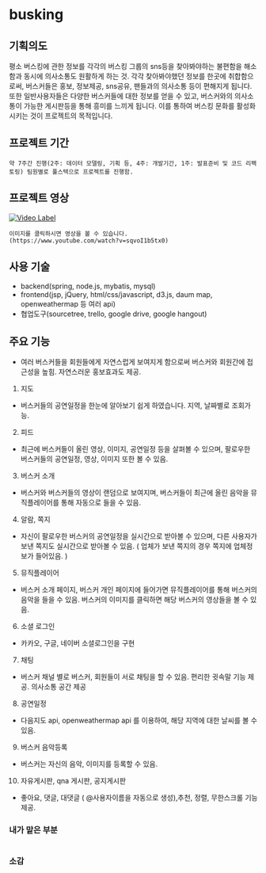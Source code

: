 # busking

## 기획의도 
평소 버스킹에 관한 정보를 각각의 버스킹 그룹의 sns등을 찾아봐야하는 불편함을 해소함과 동시에 의사소통도 원활하게 하는 것.
각각 찾아봐야했던 정보를 한곳에 취합함으로써, 버스커들은 홍보, 정보제공, sns공유, 팬들과의 의사소통 등이 편해지게 됩니다.
또한 일반사용자들은 다양한 버스커들에 대한 정보를 얻을 수 있고, 버스커와의 의사소통이 가능한 게시판등을 통해 흥미를 느끼게 됩니다.
이를 통하여 버스킹 문화를 활성화시키는 것이 프로젝트의 목적입니다.

## 프로젝트 기간
`약 7주간 진행(2주: 데이터 모델링, 기획 등, 4주: 개발기간, 1주: 발표준비 및 코드 리팩토링)
팀원별로 풀스텍으로 프로젝트를 진행함.`

## 프로젝트 영상
[![Video Label](https://img.youtube.com/vi/sqvoI1b5tx0/0.jpg)](https://www.youtube.com/watch?v=sqvoI1b5tx0)
```
이미지를 클릭하시면 영상을 볼 수 있습니다.
(https://www.youtube.com/watch?v=sqvoI1b5tx0)
```

## 사용 기술
- backend(spring, node.js, mybatis, mysql)
- frontend(jsp, jQuery, html/css/javascript, d3.js, daum map, openweathermap 등 여러 api)
- 협업도구(sourcetree, trello, google drive, google hangout)

## 주요 기능
- 여러 버스커들을 회원들에게 자연스럽게 보여지게 함으로써 버스커와 회원간에 접근성을 높힘. 자연스러운 홍보효과도 제공.

1. 지도
  - 버스커들의 공연일정을 한눈에 알아보기 쉽게 하였습니다. 지역, 날짜별로 조회가능.

2. 피드
  - 최근에 버스커들이 올린 영상, 이미지, 공연일정 등을 살펴볼 수 있으며, 팔로우한 버스커들의 공연일정, 영상, 이미지 또한 볼 수 있음.

3. 버스커 소개
  - 버스커와 버스커들의 영상이 랜덤으로 보여지며, 버스커들이 최근에 올린 음악을 뮤직플레이어를 통해 자동으로 들을 수 있음.

4. 알람, 쪽지
  - 자신이 팔로우한 버스커의 공연일정을 실시간으로 받아볼 수 있으며, 다른 사용자가 보낸 쪽지도 실시간으로 받아볼 수 있음. ( 업체가 보낸 쪽지의 경우 쪽지에 업체정보가 들어있음. )

5. 뮤직플레이어
  - 버스커 소개 페이지, 버스커 개인 페이지에 들어가면 뮤직플레이어를 통해 버스커의 음악을 들을 수 있음. 버스커의 이미지를 클릭하면 해당 버스커의 영상들을 볼 수 있음.

6. 소셜 로그인
  - 카카오, 구글, 네이버 소셜로그인을 구현

7. 채팅
  - 버스커 채널 별로 버스커, 회원들이 서로 채팅을 할 수 있음. 편리한 귓속말 기능 제공. 의사소통 공간 제공

8. 공연일정
  - 다음지도 api, openweathermap api 를 이용하여, 해당 지역에 대한 날씨를 볼 수 있음. 

9. 버스커 음악등록
  - 버스커는 자신의 음악, 이미지를 등록할 수 있음.

10. 자유게시판, qna 게시판, 공지게시판
  - 좋아요, 댓글, 대댓글 ( @사용자이름을 자동으로 생성),추천, 정렬, 무한스크롤 기능 제공. 

### 내가 맡은 부분
```

```

### 소감
```




